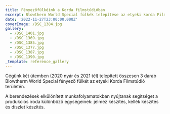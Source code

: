 ```yaml
---
title: Fényezőfülkéink a Korda filmstúdióban
excerpt: Blowtherm World Special fülkék telepítése az etyeki korda Filmstúdióban
date: '2022-11-27T23:00:00.000Z'
coverImage: /DSC_1384.jpg
gallery:
  - /DSC_1401.jpg
  - /DSC_1369.jpg
  - /DSC_1385.jpg
  - /DSC_1377.jpg
  - /DSC_1387.jpg
  - /DSC_1390.jpg
_template: reference_gallery
---
```



Cégünk két ütemben (2020 nyár és 2021 tél) telepített összesen 3 darab Blowtherm World Special fényező fülkét az etyeki Korda Filmstúdió területén. 

A berendezések elkülönített munkafolyamatokban nyújtanak segítséget a produkciós iroda különböző egységeinek: jelmez készítés, kellék készítés és díszlet készítés. 
